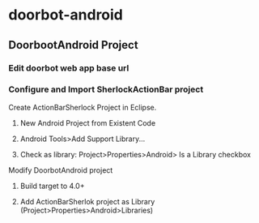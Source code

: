 doorbot-android
===============

## DoorbootAndroid Project
### Edit doorbot web app base url

### Configure and Import SherlockActionBar project
Create ActionBarSherlock Project in Eclipse.

1. New Android Project from Existent Code

2. Android Tools>Add Support Library...

3. Check as library: Project>Properties>Android> Is a Library checkbox

Modify DoorbotAndroid project

1. Build target to 4.0+

2. Add ActionBarSherlok project as Library (Project>Properties>Android>Libraries)	
